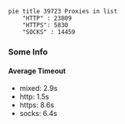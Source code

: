 
```mermaid
pie title 39723 Proxies in list
    "HTTP" : 23809
    "HTTPS": 5830
    "SOCKS" : 14459
```

### Some Info
#### Average Timeout

- mixed: 2.9s
- http: 1.5s
- https: 8.6s
- socks: 6.4s